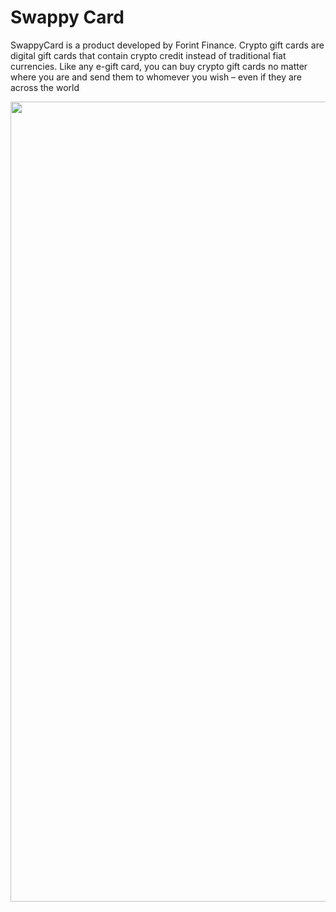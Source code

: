 # Swappy Card

SwappyCard is a product developed by Forint Finance.
Crypto gift cards are digital gift cards that contain crypto credit instead of traditional fiat currencies. Like any e-gift card, you can buy crypto gift cards no matter where you are and send them to whomever you wish – even if they are across the world

<img src="https://images.pexels.com/photos/14111149/pexels-photo-14111149.png" width="1280"/>


